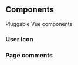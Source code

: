 ## Components

Pluggable Vue components

### User icon

<LoadComponent component="UserIcon" :props="{size:60}" />

### Page comments

<LoadComponent component="FeedBlock" />

<script setup>
import '@gun-vue/components/dist/style.css'
import LoadComponent from '../.vitepress/components/load-component.vue'
</script>
